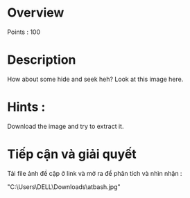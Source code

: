 # Overview #
Points : 100
# Description #
How about some hide and seek heh?
Look at this image here.
# Hints : #
Download the image and try to extract it.
# Tiếp cận và giải quyết #
Tải file ảnh đề cập ở link và mở ra để phân tích và nhìn nhận :

"C:\Users\DELL\Downloads\atbash.jpg"




